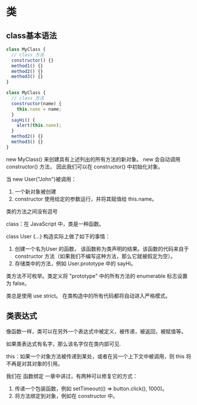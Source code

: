 # 类

## class基本语法

```js
class MyClass {
  // class 方法
  constructor() {}
  method1() {}
  method2() {}
  method3() {}
}

class MyClass {
  // class 方法
  constructor(name) {
    this.name = name;
  }
  sayHi() {
    alert(this.name);
  }
  method2() {}
  method3() {}
}

```

new MyClass() 来创建具有上述列出的所有方法的新对象。
new 会自动调用 constructor() 方法， 因此我们可以在 constructor() 中初始化对象。

当 new User("John")被调用：
1. 一个新对象被创建
2. constructor 使用给定的参数运行，并将其赋值给 this.name。

类的方法之间没有逗号

class：在 JavaScript 中，类是一种函数。

class User {...} 构造实际上做了如下的事情：

1. 创建一个名为User 的函数， 该函数称为类声明的结果。该函数的代码来自于 constructor 方法（如果我们不编写这种方法，那么它就被假定为空）。
2. 存储类中的方法，例如 User.prototype 中的 sayHi。

类方法不可枚举。类定义将 "prototype" 中的所有方法的 enumerable 标志设置为 false。

类总是使用 use strict。 在类构造中的所有代码都将自动进入严格模式。


## 类表达式

像函数一样，类可以在另外一个表达式中被定义，被传递，被返回，被赋值等。

如果类表达式有名字，那么该名字仅在类内部可见.


this：如果一个对象方法被传递到某处，或者在另一个上下文中被调用，则 this 将不再是对其对象的引用。

我们在 函数绑定 一章中讲过，有两种可以修复它的方式：

1. 传递一个包装函数，例如 setTimeout(() => button.click(), 1000)。
2. 将方法绑定到对象，例如在 constructor 中。


